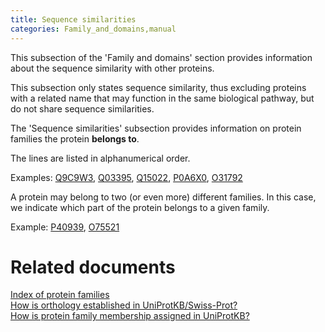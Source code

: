 ```yaml
---
title: Sequence similarities
categories: Family_and_domains,manual
---
```


This subsection of the 'Family and domains' section provides information about the sequence similarity with other proteins.

This subsection only states sequence similarity, thus excluding proteins with a related name that may function in the same biological pathway, but do not share sequence similarities.

The 'Sequence similarities' subsection provides information on protein families the protein **belongs to**.

The lines are listed in alphanumerical order.

Examples: [Q9C9W3](https://www.uniprot.org/uniprotkb/Q9C9W3#family_and_domains), [Q03395](https://www.uniprot.org/uniprotkb/Q03395#family_and_domains), [Q15022](https://www.uniprot.org/uniprotkb/Q15022#family_and_domains), [P0A6X0](https://www.uniprot.org/uniprotkb/P0A6X0#family_and_domains), [O31792](https://www.uniprot.org/uniprotkb/O31792#family_and_domains)

A protein may belong to two (or even more) different families. In this case, we indicate which part of the protein belongs to a given family.

Example: [P40939](https://www.uniprot.org/uniprotkb/P40939#family_and_domains), [O75521](https://www.uniprot.org/uniprotkb/O75521#family_and_domains)

# Related documents

[Index of protein families](https://ftp.uniprot.org/pub/databases/uniprot/current_release/knowledgebase/complete/docs/similar)  
[How is orthology established in UniProtKB/Swiss-Prot?](https://www.uniprot.org/help/orthology)  
[How is protein family membership assigned in UniProtKB?](https://www.uniprot.org/help/family%5Fmembership)
